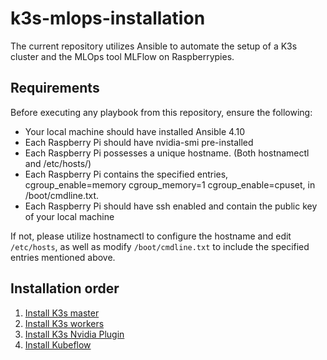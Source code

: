 # k3s-mlops-installation

The current repository utilizes Ansible to automate the setup of a K3s cluster and the MLOps tool MLFlow on Raspberrypies.

## Requirements

Before executing any playbook from this repository, ensure the following:
* Your local machine should have installed Ansible 4.10
* Each Raspberry Pi should have nvidia-smi pre-installed
* Each Raspberry Pi possesses a unique hostname. (Both hostnamectl and /etc/hosts/)
* Each Raspberry Pi contains the specified entries, cgroup_enable=memory cgroup_memory=1 cgroup_enable=cpuset, in /boot/cmdline.txt.
* Each Raspberry Pi should have ssh enabled and contain the public key of your local machine

If not, please utilize hostnamectl to configure the hostname and edit `/etc/hosts`, as well as modify `/boot/cmdline.txt` to include the specified entries mentioned above.

## Installation order

1. [Install K3s master](./ansible_scripts/README.md#Install-K3s-master)
2. [Install K3s workers](./ansible_scripts/README.md#Install-K3s-workers)
3. [Install K3s Nvidia Plugin](./ansible_scripts/README.md#Install-K3s-Nvidia-Plugin)
4. [Install Kubeflow](./ansible_scripts/README.md#Install-Kubeflow)
